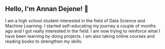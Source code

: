 ## Hello, I'm Annan Dejene! 👋

I am a high school student interested in the field of Data Science and Machine Learning. I started self-educating my journey a couple of months ago and I got really interested in the field. I am now trying to reinforce what I have been learning by doing projects. I am also taking online courses and reading books to strengthen my skills.
